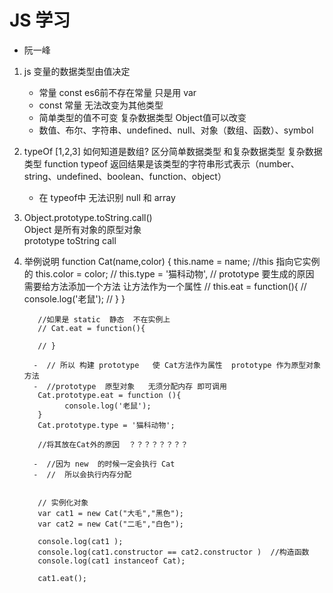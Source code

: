 #  JS 学习

- 阮一峰

 1.  js 变量的数据类型由值决定
       - 常量   const   es6前不存在常量  只是用 var
       -  const  常量    无法改变为其他类型  
       - 简单类型的值不可变     复杂数据类型  Object值可以改变
       - 数值、布尔、字符串、undefined、null、对象（数组、函数）、symbol

 2. typeOf [1,2,3] 如何知道是数组?
    区分简单数据类型 和复杂数据类型
    复杂数据类型 function
    typeof 返回结果是该类型的字符串形式表示（number、string、undefined、boolean、function、object）
      - 在 typeof中 无法识别 null  和 array 

 3. Object.prototype.toString.call()  
    Object 是所有对象的原型对象  
    prototype 
    toString
    call

  4. 举例说明
            function Cat(name,color) {
            this.name = name;  //this 指向它实例的
            this.color = color;
            // this.type = '猫科动物',
            // prototype 要生成的原因    需要给方法添加一个方法   让方法作为一个属性 
            // this.eat = function(){
            //     console.log('老鼠');
            // }
            }

            //如果是 static  静态  不在实例上
            // Cat.eat = function(){

            // }

           -  // 所以 构建 prototype   使 Cat方法作为属性  prototype 作为原型对象方法
           -  //prototype  原型对象   无须分配内存 即可调用
            Cat.prototype.eat = function (){
                  console.log('老鼠');
            }
            Cat.prototype.type = '猫科动物';

            //将其放在Cat外的原因  ？？？？？？？？

           -  //因为 new  的时候一定会执行 Cat 
           -  //  所以会执行内存分配  


            // 实例化对象
            var cat1 = new Cat("大毛","黑色");
            var cat2 = new Cat("二毛","白色");

            console.log(cat1 );
            console.log(cat1.constructor == cat2.constructor )  //构造函数
            console.log(cat1 instanceof Cat);

            cat1.eat();